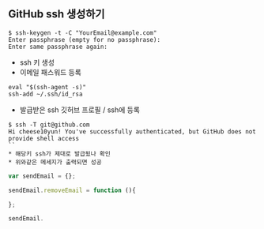 ## GitHub ssh 생성하기

```
$ ssh-keygen -t -C "YourEmail@example.com"
Enter passphrase (empty for no passphrase):
Enter same passphrase again:
```
* ssh 키 생성
* 이메일 패스워드 등록

```
eval "$(ssh-agent -s)"
ssh-add ~/.ssh/id_rsa
```

* 발급받은 ssh 깃허브 프로필 / ssh에 등록

```
$ ssh -T git@github.com
Hi cheese10yun! You've successfully authenticated, but GitHub does not provide shell access
``
* 해당키 ssh가 제대로 발급됬나 확인
* 위와같은 메세지가 출력되면 성공

```


```javascript
var sendEmail = {};

sendEmail.removeEmail = function (){

};

sendEmail.
```
